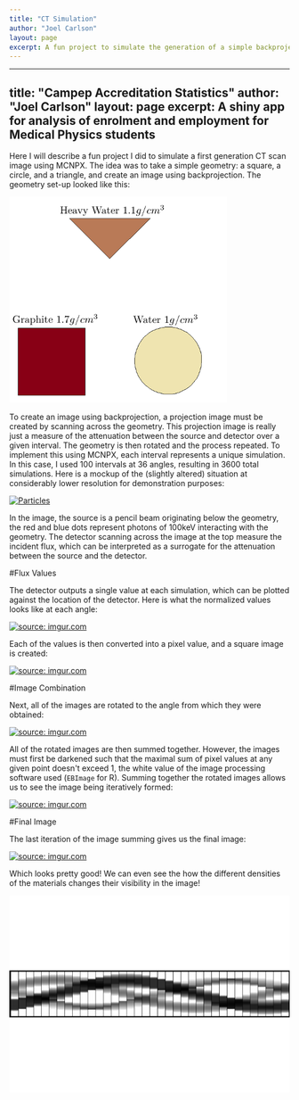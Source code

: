```yaml
---
title: "CT Simulation"
author: "Joel Carlson"
layout: page
excerpt: A fun project to simulate the generation of a simple backprojection CT image using MCNPX
---
```


---
title: "Campep Accreditation Statistics"
author: "Joel Carlson"
layout: page
excerpt: A shiny app for analysis of enrolment and employment for Medical Physics students
---

Here I will describe a fun project I did to simulate a first generation CT scan image using MCNPX.  The idea was to take a simple geometry: a square, a circle, and a triangle, and create an image using backprojection.  The geometry set-up looked like this:

![center](/figs/CTBlog/unnamed-chunk-1-1.png) 


To create an image using backprojection, a projection image must be created by scanning across the geometry.  This projection image is really just a measure of the attenuation between the source and detector over a given interval. The geometry is then rotated and the process repeated. To implement this using MCNPX, each interval represents a unique simulation.  In this case, I used 100 intervals at 36 angles, resulting in 3600 total simulations. Here is a mockup of the (slightly altered) situation at considerably lower resolution for demonstration purposes:

<a href="http://imgur.com/p5aa5nU"><img src="http://i.imgur.com/p5aa5nU.gif" title="Particles" /></a>

In the image, the source is a pencil beam originating below the geometry, the red and blue dots represent photons of 100keV interacting with the geometry. The detector scanning across the image at the top measure the incident flux, which can be interpreted as a surrogate for the attenuation between the source and the detector. 

#Flux Values

The detector outputs a single value at each simulation, which can be plotted against the location of the detector.  Here is what the normalized values looks like at each angle:

<a href="http://imgur.com/baRIvf8"><img src="http://i.imgur.com/baRIvf8.gif" title="source: imgur.com" /></a>

Each of the values is then converted into a pixel value, and a square image is created:

<a href="http://imgur.com/XSqCBy7"><img src="http://i.imgur.com/XSqCBy7.gif" title="source: imgur.com" /></a>

#Image Combination

Next, all of the images are rotated to the angle from which they were obtained:

<a href="http://imgur.com/Q1wTxqu"><img src="http://i.imgur.com/Q1wTxqu.gif" title="source: imgur.com" /></a>

All of the rotated images are then summed together. However, the images must first be darkened such that the maximal sum of pixel values at any given point doesn't exceed 1, the white value of the image processing software used (`EBImage` for R). Summing together the rotated images allows us to see the image being iteratively formed:

<a href="http://imgur.com/yIBS6aU"><img src="http://i.imgur.com/yIBS6aU.gif" title="source: imgur.com" /></a>

#Final Image

The last iteration of the image summing gives us the final image:

<a href="http://imgur.com/7lpV0kk"><img src="http://i.imgur.com/7lpV0kk.png" title="source: imgur.com" /></a>

Which looks pretty good! We can even see the how the different densities of the materials changes their visibility in the image!

![center](/figs/CTBlog/unnamed-chunk-2-1.png) 



